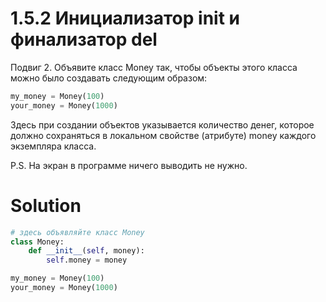 # 1.5.2 Инициализатор __init__ и финализатор __del__

Подвиг 2. Объявите класс Money так, чтобы объекты этого класса можно было создавать следующим образом:

```python
my_money = Money(100)
your_money = Money(1000)
```

Здесь при создании объектов указывается количество денег, которое должно сохраняться в локальном свойстве (атрибуте)
money каждого экземпляра класса.

P.S. На экран в программе ничего выводить не нужно.

# Solution

```python
# здесь объявляйте класс Money
class Money:
    def __init__(self, money):
        self.money = money

my_money = Money(100)
your_money = Money(1000)
```